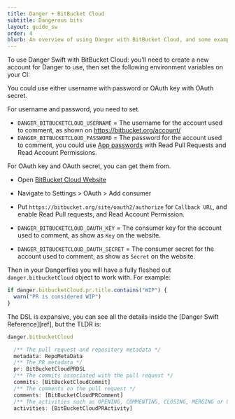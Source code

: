 ```yaml
---
title: Danger + BitBucket Cloud
subtitle: Dangerous bits
layout: guide_sw
order: 4
blurb: An overview of using Danger with BitBucket Cloud, and some examples
---
```


To use Danger Swift with BitBucket Cloud: you'll need to create a new account for Danger to use, then set the following
environment variables on your CI:

You could use either username with password or OAuth key with OAuth secret.

For username and password, you need to set.

- `DANGER_BITBUCKETCLOUD_USERNAME` = The username for the account used to comment, as shown on
  https://bitbucket.org/account/
- `DANGER_BITBUCKETCLOUD_PASSWORD` = The password for the account used to comment, you could use
  [App passwords](https://confluence.atlassian.com/bitbucket/app-passwords-828781300.html#Apppasswords-Aboutapppasswords)
  with Read Pull Requests and Read Account Permissions.

For OAuth key and OAuth secret, you can get them from.

- Open [BitBucket Cloud Website](https://bitbucket.org)
- Navigate to Settings > OAuth > Add consumer
- Put `https://bitbucket.org/site/oauth2/authorize` for `Callback URL`, and enable Read Pull requests, and Read Account
  Permission.

- `DANGER_BITBUCKETCLOUD_OAUTH_KEY` = The consumer key for the account used to comment, as show as `Key` on the website.
- `DANGER_BITBUCKETCLOUD_OAUTH_SECRET` = The consumer secret for the account used to comment, as show as `Secret` on the
  website.

Then in your Dangerfiles you will have a fully fleshed out `danger.bitbucketCloud` object to work with. For example:

```ts
if danger.bitbucketCloud.pr.title.contains("WIP") {
  warn("PR is considered WIP")
}
```

The DSL is expansive, you can see all the details inside the [Danger Swift Reference][ref], but the TLDR is:

```ts
danger.bitbucketCloud

  /** The pull request and repository metadata */
  metadata: RepoMetaData
  /** The PR metadata */
  pr: BitBucketCloudPRDSL
  /** The commits associated with the pull request */
  commits: [BitBucketCloudCommit]
  /** The comments on the pull request */
  comments: [BitBucketCloudPRComment]
  /** The activities such as OPENING, COMMENTING, CLOSING, MERGING or UPDATING a pull request */
  activities: [BitBucketCloudPRActivity]
```
